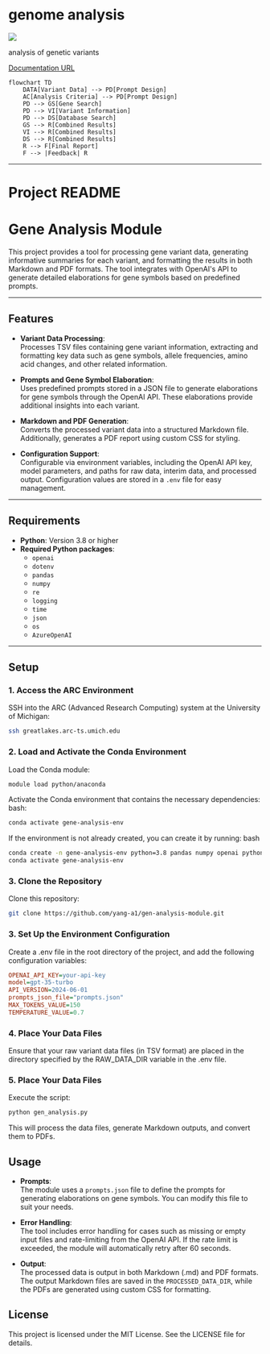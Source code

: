 # genome analysis

<a target="_blank" href="https://cookiecutter-data-science.drivendata.org/">
    <img src="https://img.shields.io/badge/CCDS-Project%20template-328F97?logo=cookiecutter" />
</a>

analysis of genetic variants


[Documentation URL](https://yang-a1.github.io/gen_analysis/)

```mermaid
flowchart TD
    DATA[Variant Data] --> PD[Prompt Design]
    AC[Analysis Criteria] --> PD[Prompt Design]
    PD --> GS[Gene Search]
    PD --> VI[Variant Information]
    PD --> DS[Database Search]
    GS --> R[Combined Results]
    VI --> R[Combined Results]
    DS --> R[Combined Results]
    R --> F[Final Report]
    F --> |Feedback| R
```



--------

# Project README

# Gene Analysis Module

This project provides a tool for processing gene variant data, generating informative summaries for each variant, and formatting the results in both Markdown and PDF formats. The tool integrates with OpenAI's API to generate detailed elaborations for gene symbols based on predefined prompts.

---

## Features

- **Variant Data Processing**:  
  Processes TSV files containing gene variant information, extracting and formatting key data such as gene symbols, allele frequencies, amino acid changes, and other related information.

- **Prompts and Gene Symbol Elaboration**:  
  Uses predefined prompts stored in a JSON file to generate elaborations for gene symbols through the OpenAI API. These elaborations provide additional insights into each variant.

- **Markdown and PDF Generation**:  
  Converts the processed variant data into a structured Markdown file. Additionally, generates a PDF report using custom CSS for styling.

- **Configuration Support**:  
  Configurable via environment variables, including the OpenAI API key, model parameters, and paths for raw data, interim data, and processed output. Configuration values are stored in a `.env` file for easy management.

---

## Requirements

- **Python**: Version 3.8 or higher  
- **Required Python packages**:
  - `openai`
  - `dotenv`
  - `pandas`
  - `numpy`
  - `re`
  - `logging`
  - `time`
  - `json`
  - `os`
  - `AzureOpenAI`

---

## Setup

### 1. Access the ARC Environment

SSH into the ARC (Advanced Research Computing) system at the University of Michigan:

```bash
ssh greatlakes.arc-ts.umich.edu
```
### 2. Load and Activate the Conda Environment

Load the Conda module:

```bash
module load python/anaconda
```
Activate the Conda environment that contains the necessary dependencies:
bash:

```bash
conda activate gene-analysis-env
```
If the environment is not already created, you can create it by running:
bash

```bash
conda create -n gene-analysis-env python=3.8 pandas numpy openai python-dotenv
conda activate gene-analysis-env
```
### 3. Clone the Repository

Clone this repository:
```bash
git clone https://github.com/yang-a1/gen-analysis-module.git
```
### 3. Set Up the Environment Configuration

Create a .env file in the root directory of the project, and add the following configuration variables:
```ini
OPENAI_API_KEY=your-api-key
model=gpt-35-turbo
API_VERSION=2024-06-01
prompts_json_file="prompts.json"
MAX_TOKENS_VALUE=150
TEMPERATURE_VALUE=0.7
```
### 4. Place Your Data Files
Ensure that your raw variant data files (in TSV format) are placed in the directory specified by the RAW_DATA_DIR variable in the .env file.

### 5. Place Your Data Files

Execute the script:

```bash
python gen_analysis.py
```
This will process the data files, generate Markdown outputs, and convert them to PDFs.


## Usage

- **Prompts**:  
  The module uses a `prompts.json` file to define the prompts for generating elaborations on gene symbols. You can modify this file to suit your needs.

- **Error Handling**:  
  The tool includes error handling for cases such as missing or empty input files and rate-limiting from the OpenAI API. If the rate limit is exceeded, the module will automatically retry after 60 seconds.

- **Output**:  
  The processed data is output in both Markdown (.md) and PDF formats. The output Markdown files are saved in the `PROCESSED_DATA_DIR`, while the PDFs are generated using custom CSS for formatting.

## License
This project is licensed under the MIT License. See the LICENSE file for details.